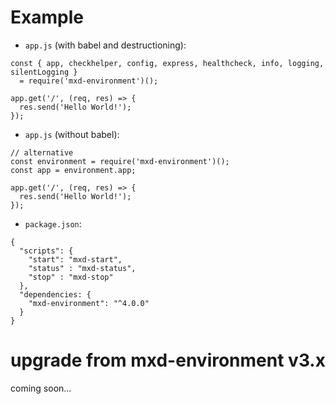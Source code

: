 # Example

* `app.js` (with babel and destructioning):
  
```
const { app, checkhelper, config, express, healthcheck, info, logging, silentLogging }
  = require('mxd-environment')();
  
app.get('/', (req, res) => {
  res.send('Hello World!');
});  
```
  
* `app.js` (without babel):
  
```
// alternative
const environment = require('mxd-environment')();
const app = environment.app;

app.get('/', (req, res) => {
  res.send('Hello World!');
});
```

* `package.json`:

```
{
  "scripts": {
    "start": "mxd-start",
    "status" : "mxd-status",
    "stop" : "mxd-stop"
  },
  "dependencies: {
    "mxd-environment": "^4.0.0"
  }
}
```

# upgrade from mxd-environment v3.x

coming soon...
